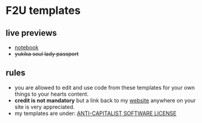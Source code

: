 # F2U templates

## live previews
- <a href="https://doqmeat.com/notebook/F2U/preview/notebook">notebook</a>
- <s>yukika soul lady passport</s>

## rules
- you are allowed to edit and use code from these templates for your own things to your hearts content.
- <b>credit is not mandatory</b> but a link back to my <a href="https://doqmeat.com/" target="_blank">website</a> anywhere on your site is very appreciated.
- my templates are under: <a href="https://anticapitalist.software/">ANTI-CAPITALIST SOFTWARE LICENSE</a>
